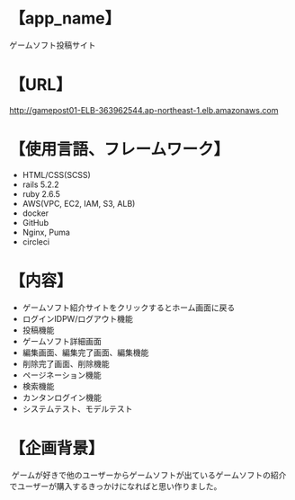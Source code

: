 # 【app_name】
ゲームソフト投稿サイト

# 【URL】
 http://gamepost01-ELB-363962544.ap-northeast-1.elb.amazonaws.com

# 【使用言語、フレームワーク】
- HTML/CSS(SCSS) 
- rails 5.2.2
- ruby 2.6.5
- AWS(VPC, EC2, IAM, S3, ALB)
- docker
- GitHub
- Nginx, Puma
- circleci

# 【内容】
- ゲームソフト紹介サイトをクリックするとホーム画面に戻る
- ログインIDPW/ログアウト機能
- 投稿機能
- ゲームソフト詳細画面
- 編集画面、編集完了画面、編集機能
- 削除完了画面、削除機能
- ページネーション機能
- 検索機能 
- カンタンログイン機能
- システムテスト、モデルテスト

# 【企画背景】
 ゲームが好きで他のユーザーからゲームソフトが出ているゲームソフトの紹介でユーザーが購入するきっかけになればと思い作りました。
